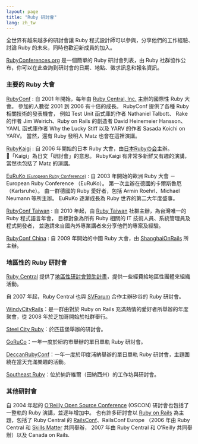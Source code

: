 ```yaml
---
layout: page
title: "Ruby 研討會"
lang: zh_tw
---
```


全世界有越來越多的研討會讓 Ruby 程式設計師可以參與，分享他們的工作經驗、討論 Ruby 的未來，同時也歡迎新成員的加入。

[RubyConferences.org][rc] 是一個簡單的 Ruby 研討會列表，由 Ruby 社群協作公布，你可以在此查詢到研討會的日期、地點、徵求訊息和報名資訊。


### 主要的 Ruby 大會

[RubyConf][1]
: 自 2001 年開始，每年由 [Ruby Central, Inc.][2] 主辦的國際性 Ruby 大會。
  參加的人數從 2001 到 2006 有十倍的成長。
  RubyConf 提供了各種 Ruby 相關技術的發表機會，
  例如 Test Unit 函式庫的作者 Nathaniel Talbott、
  Rake 的作者 Jim Weirich、Ruby on Rails 的創造者 David Heinemeier Hansson、
  YAML 函式庫作者 Why the Lucky Stiff 以及 YARV 的作者 Sasada Koichi on YARV。
  當然，還有 Ruby 發明人 Matz 也會在這裡演講。

[RubyKaigi][3]
: 自 2006 年開始的日本 Ruby 大會，由[日本Rubyの会][jpr]主辦。
  「Kaigi」為日文「研討會」的意思。
  RubyKaigi 有非常多新鮮又有趣的演講，當然也包括了 Matz 的演講。

[EuRuKo <small>(European Ruby Conference)</small>][4]
: 自 2003 年開始的歐洲 Ruby 大會 － European Ruby Conference （EuRuKo）。
  第一次主辦在德國的卡爾斯魯厄（Karlsruhe）。
  由一群德國的 Ruby 愛好者，包括 Armin Roehrl、Michael Neumann 等所主辦。
  EuRuKo 逐漸成長為 Ruby 世界的第二大年度盛事。

[RubyConf Taiwan][rct]
: 自 2010 年起，由 [Ruby Taiwan][rt] 社群主辦，為台灣唯一的 Ruby 程式語言年會，
  目標對象為所有 Ruby 相關的 IT 技術人員、系統管理員及程式開發者，
  並邀請來自國內外專業講者來分享他們的專案及經驗。

[RubyConf China][rcc]
: 自 2009 年開始的中國 Ruby 大會，由 [ShanghaiOnRails][sor] 所主辦。

### 地區性的 Ruby 研討會

[Ruby Central][2] 提供了[地區性研討會贊助計畫][6]，提供一些經費給地區性團體來組織活動。

自 2007 年起，Ruby Central 也與 [SVForum][7] 合作主辦矽谷的 Ruby 研討會。

[WindyCityRails][9]：是一群由對於 Ruby on Rails 充滿熱情的愛好者所舉辦的年度聚會，從 2008 年於芝加哥開始於社群舉行。

[Steel City Ruby][16]：於匹茲堡舉辦的研討會。

[GoRuCo][19]：一年一度於紐約市舉辦的單日單軌 Ruby 研討會。

[DeccanRubyConf][20]：一年一度於印度浦納舉辦的單日單軌 Ruby 研討會，主題圍繞在當天充滿樂趣的活動。

[Southeast Ruby][21]：位於納許維爾（田納西州）的工作坊與研討會。

### 其他研討會

自 2004 年起的 [O’Reilly Open Source Conference][10] (OSCON)
研討會也包括了一整軌的 Ruby 演講，並逐年增加中。
也有許多研討會以 [Ruby on Rails][11] 為主題，包括了 Ruby Central 的
[RailsConf][12]、RailsConf Europe
（2006 年由 Ruby Central 和 [Skills Matter][14] 共同舉辦，
2007 年由 Ruby Central 和 O’Reilly 共同舉辦）以及 Canada on Rails.



[rct]: http://rubyconf.tw
[rt]:  http://ruby.tw
[rcc]: http://rubyconfchina.org
[sor]: http://groups.google.com/group/shanghaionrails
[jpr]: http://jp.rubyist.net/

[rc]: http://rubyconferences.org/
[1]: http://rubyconf.org/
[2]: http://rubycentral.org
[3]: http://rubykaigi.org/
[4]: http://euruko.org
[6]: https://rubycentral.org/grants
[7]: http://www.svforum.org
[9]: http://windycityrails.org
[10]: http://conferences.oreillynet.com/os2006/
[11]: http://www.rubyonrails.org
[12]: http://www.railsconf.org
[14]: http://www.skillsmatter.com
[16]: http://steelcityruby.org/
[19]: http://goruco.com/
[20]: https://github.com/deccanrubyconf
[21]: https://southeastruby.com/
